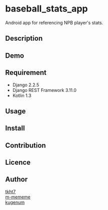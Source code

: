 # baseball_stats_app
Android app for referencing NPB player's stats.

## Description

## Demo

## Requirement

* Django 2.2.5
* Django REST Framework 3.11.0
* Kotlin 1.3

## Usage

## Install

## Contribution

## Licence



## Author

[tkht7](https://github.com/tkht7)  
[m-mememe](https://github.com/m-mememe)  
[kugenum](https://github.com/kugenum)  
